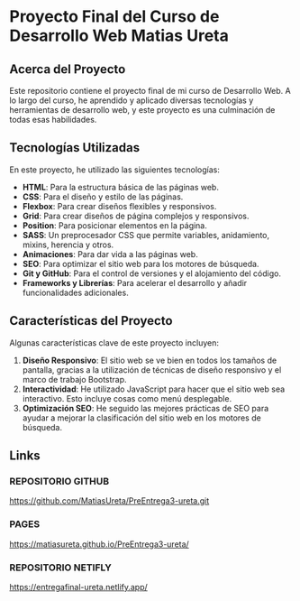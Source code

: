 # Proyecto Final del Curso de Desarrollo Web Matias Ureta

## Acerca del Proyecto

Este repositorio contiene el proyecto final de mi curso de Desarrollo Web. A lo largo del curso, he aprendido y aplicado diversas tecnologías y herramientas de desarrollo web, y este proyecto es una culminación de todas esas habilidades.

## Tecnologías Utilizadas

En este proyecto, he utilizado las siguientes tecnologías:

- **HTML**: Para la estructura básica de las páginas web.
- **CSS**: Para el diseño y estilo de las páginas.
- **Flexbox**: Para crear diseños flexibles y responsivos.
- **Grid**: Para crear diseños de página complejos y responsivos.
- **Position**: Para posicionar elementos en la página.
- **SASS**: Un preprocesador CSS que permite variables, anidamiento, mixins, herencia y otros.
- **Animaciones**: Para dar vida a las páginas web.
- **SEO**: Para optimizar el sitio web para los motores de búsqueda.
- **Git y GitHub**: Para el control de versiones y el alojamiento del código.
- **Frameworks y Librerías**: Para acelerar el desarrollo y añadir funcionalidades adicionales.

## Características del Proyecto

Algunas características clave de este proyecto incluyen:

1. **Diseño Responsivo**: El sitio web se ve bien en todos los tamaños de pantalla, gracias a la utilización de técnicas de diseño responsivo y el marco de trabajo Bootstrap.
2. **Interactividad**: He utilizado JavaScript para hacer que el sitio web sea interactivo. Esto incluye cosas como menú desplegable.
3. **Optimización SEO**: He seguido las mejores prácticas de SEO para ayudar a mejorar la clasificación del sitio web en los motores de búsqueda.


## Links
### REPOSITORIO GITHUB
<https://github.com/MatiasUreta/PreEntrega3-ureta.git>
### PAGES
<https://matiasureta.github.io/PreEntrega3-ureta/>
### REPOSITORIO NETIFLY
<https://entregafinal-ureta.netlify.app/>
 

